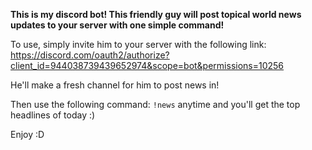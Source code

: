 __This is my discord bot! This friendly guy will post topical world news updates to your server with one simple command!__

To use, simply invite him to your server with the following link: https://discord.com/oauth2/authorize?client_id=944038739439652974&scope=bot&permissions=10256

He'll make a fresh channel for him to post news in!

Then use the following command: ```!news``` anytime and you'll get the top headlines of today :)

Enjoy :D
